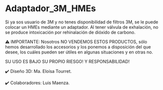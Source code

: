# Adaptador_3M_HMEs

Si ya sos usuario de 3M y no tenes disponibilidad de filtros 3M,
se le puede colocar un HMEs mediante un adaptador.
Al tener válvula de exhalación, no se produce intoxicación por rehinalación de dióxido de carbono.

⚠️ IMPORTANTE:
Nosotros NO VENDEMOS ESTOS PRODUCTOS, sólo hemos desarrollado los accesorios y los ponemos a disposición del que desee, los cuáles pueden ser útiles en algunas situaciones y en otras no.


SU USO ES BAJO SU PROPIO RIESGO! Y RESPONSABILIDAD!

✔️ Diseño 3D:
Ma. Eloísa Tourret.

✔️ Colaboradores:
Luis Maenza.

